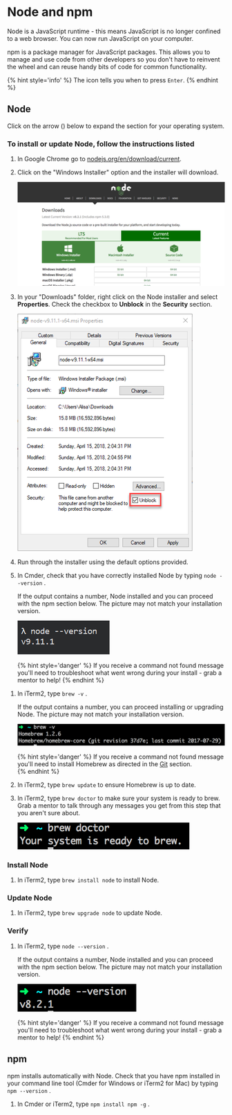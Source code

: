 # Node and npm

Node is a JavaScript runtime - this means JavaScript is no longer confined to a web browser.  You can now run JavaScript on your computer.

npm is a package manager for JavaScript packages.  This allows you to manage and use code from other developers so you don't have to reinvent the wheel and can reuse handy bits of code for common functionality.

{% hint style='info' %}
The <i class="fa fa-share fa-rotate-180"></i> icon tells you when to press `Enter`.
{% endhint %}

## Node
Click on the arrow (<i class="fa fa-chevron-up" aria-hidden="true"></i>) below to expand the section for your operating system.

<!--sec data-title="Windows" data-id="section0" data-show=true data-collapse=true ces-->

### To install or update Node, follow the instructions listed

1. In Google Chrome go to [nodejs.org/en/download/current](https://nodejs.org/en/download/current/). 

1. Click on the "Windows Installer" option and the installer will download.

   ![](images/node-windows.png)

1. In your "Downloads" folder, right click on the Node installer and select **Properties**. Check the checkbox to **Unblock** in the **Security** section.

   ![](images/windows-security.png)

1. Run through the installer using the default options provided.

1. In Cmder, check that you have correctly installed Node by typing `node --version` <i class="fa fa-share fa-rotate-180"></i>. 

   If the output contains a number, Node installed and you can proceed with the npm section below. The picture may not match your installation version.

    ![](images/node-version-windows.png)

    {% hint style='danger' %}
If you receive a command not found message you'll need to troubleshoot what went wrong during your install - grab a mentor to help!
    {% endhint %}  
<!--endsec-->

<!--sec data-title="Mac" data-id="section1" data-show=true data-collapse=true ces-->

1. In iTerm2, type `brew -v` <i class="fa fa-share fa-rotate-180"></i>. 

   If the output contains a number, you can proceed installing or upgrading Node. The picture may not match your installation version.

   ![](images/brew-version.png)

   {% hint style='danger' %}
If you receive a command not found message you'll need to install Homebrew as directed in the [Git](/tools-git/README.md) section.     
   {% endhint %}  

1. In iTerm2, type `brew update` <i class="fa fa-share fa-rotate-180"></i> to ensure Homebrew is up to date.

1. In iTerm2, type `brew doctor` <i class="fa fa-share fa-rotate-180"></i> to make sure your system is ready to brew. Grab a mentor to talk through any messages you get from this step that you aren't sure about. 

   ![](images/brew-doctor.png)

### Install Node
    
1. In iTerm2, type `brew install node` <i class="fa fa-share fa-rotate-180"></i> to install Node.


### Update Node

1. In iTerm2, type `brew upgrade node` <i class="fa fa-share fa-rotate-180"></i> to update Node.


### Verify 
1. In iTerm2, type `node --version` <i class="fa fa-share fa-rotate-180"></i>. 
   
   If the output contains a number, Node installed and you can proceed with the npm section below. The picture may not match your installation version.

    ![](images/node-version.png)

    {% hint style='danger' %}
If you receive a command not found message you'll need to troubleshoot what went wrong during your install - grab a mentor to help!
    {% endhint %}  
<!--endsec-->

## npm

npm installs automatically with Node.  Check that you have npm installed in your command line tool \(Cmder for Windows or iTerm2 for Mac\) by typing `npm --version` <i class="fa fa-share fa-rotate-180"></i>. 

1. In Cmder or iTerm2, type `npm install npm -g` <i class="fa fa-share fa-rotate-180"></i>.

